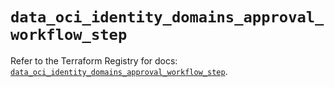 # `data_oci_identity_domains_approval_workflow_step`

Refer to the Terraform Registry for docs: [`data_oci_identity_domains_approval_workflow_step`](https://registry.terraform.io/providers/oracle/oci/6.18.0/docs/data-sources/identity_domains_approval_workflow_step).

